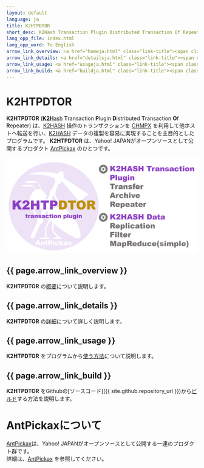 ```yaml
---
layout: default
language: ja
title: K2HTPDTOR
short_desc: K2Hash Transaction Plugin Distributed Transaction Of Repeater
lang_opp_file: index.html
lang_opp_word: To English
arrow_link_overview: <a href="homeja.html" class="link-title"><span class="arrow-base link-arrow-right"></span>概要</a>
arrow_link_details: <a href="detailsja.html" class="link-title"><span class="arrow-base link-arrow-right"></span>詳細</a>
arrow_link_usage: <a href="usageja.html" class="link-title"><span class="arrow-base link-arrow-right"></span>使い方</a>
arrow_link_build: <a href="buildja.html" class="link-title"><span class="arrow-base link-arrow-right"></span>ビルド</a>
---
```


# **K2HTPDTOR**
**K2HTPDTOR** ([**K2H**ash](https://k2hash.antpick.ax/indexja.html) **T**ransaction **P**lugin **D**istributed **T**ransaction **O**f **R**epeater) は、[K2HASH](https://k2hash.antpick.ax/indexja.html) 操作のトランザクションを [CHMPX](https://chmpx.antpick.ax/indexja.html) を利用して他ホストへ転送を行い、[K2HASH](https://k2hash.antpick.ax/indexja.html) データの複製を容易に実現することを主目的としたプログラムです。
**K2HTPDTOR** は、Yahoo! JAPANがオープンソースとして公開するプロダクト [AntPickax](https://antpick.ax/indexja.html) のひとつです。  

![K2HTPDTOR](images/top_k2htpdtor.png)

## {{ page.arrow_link_overview }}
**K2HTPDTOR** の[概要](homeja.html)について説明します。  

## {{ page.arrow_link_details }}
**K2HTPDTOR** の[詳細](detailsja.html)について詳しく説明します。  

## {{ page.arrow_link_usage }}
**K2HTPDTOR** をプログラムから[使う方法](usageja.html)について説明します。  

## {{ page.arrow_link_build }}
**K2HTPDTOR** をGithubの[ソースコード]({{ site.github.repository_url }})から[ビルド](buildja.html)する方法を説明します。

# **AntPickaxについて**
[AntPickax](https://antpick.ax/indexja.html)は、Yahoo! JAPANがオープンソースとして公開する一連のプロダクト群です。  
詳細は、[AntPickax](https://antpick.ax/indexja.html) を参照してください。
